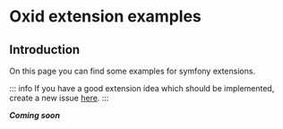 # Oxid extension examples

## Introduction
On this page you can find some examples for symfony extensions.

::: info
If you have a good extension idea which should be implemented, create a new issue [here](https://github.com/Derroylo/derroylo.github.io/issues).
:::

***Coming soon***